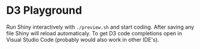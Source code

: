 # D3 Playground

Run Shiny interactively with `./preview.sh` and start coding.
After saving any file Shiny will reload automaticaly.
To get D3 code completions open in Visual Studio Code (probably would also work in other IDE's).
